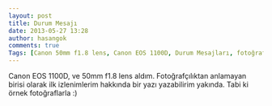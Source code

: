 ```yaml
---
layout: post
title: Durum Mesajı
date: 2013-05-27 13:28
author: hasangok
comments: true
Tags: [Canon 50mm f1.8 lens, Canon EOS 1100D, Durum Mesajları, fotoğrafçılık, Durum]
---
```

Canon EOS 1100D, ve 50mm f1.8 lens aldım. Fotoğrafçılıktan anlamayan birisi olarak ilk izlenimlerim hakkında bir yazı yazabilirim yakında. Tabi ki örnek fotoğraflarla :)
